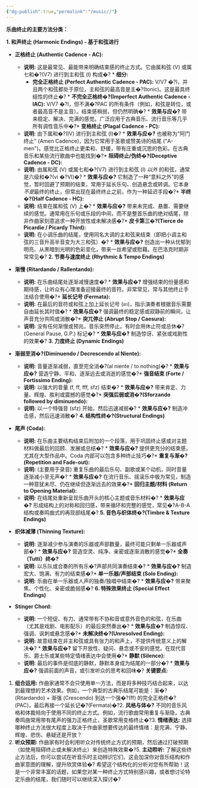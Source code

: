 ```yaml
---
{"dg-publish":true,"permalink":"/music//"}
---
```


**乐曲终止的主要方法分类：**

**1. 和声终止 (Harmonic Endings) - 基于和弦进行**

*   **正格终止 (Authentic Cadence - AC):**
    *   **说明:** 这是最常见、最能带来明确结束感的终止方式。它由属和弦 (V) 或属七和�?(V7) 进行到主和弦 (I) 构成�?    *   **细分:**
        *   **完全正格终止 (Perfect Authentic Cadence - PAC):** V/V7 �?I，并且两个和弦都处于原位，主和弦的最高音是主�?(tonic)。这是最具终结性的终止�?        *   **不完全正格终�?(Imperfect Authentic Cadence - IAC):** V/V7 �?I，但不满�?PAC 的所有条件（例如，和弦是转位，或者最高音不是主音）。结束感稍弱，但仍然明确�?    *   **效果与应�?** 带来稳定、解决、完满的感觉。广泛应用于古典音乐、流行音乐等几乎所有调性音乐中�?*   **变格终止 (Plagal Cadence - PC):**
    *   **说明:** 由下属和�?(IV) 进行到主和弦 (I)�?    *   **效果与应�?** 也被称为"阿门终止" (Amen Cadence)，因为它常用于圣歌或赞美诗的结尾 ("A-men")。感觉比正格终止更柔和、舒缓，带有庄重或沉思的色彩。在古典音乐和某些流行歌曲中也能找到�?*   **阻碍终止/伪终�?(Deceptive Cadence - DC):**
    *   **说明:** 由属和弦 (V) 或属七和�?(V7) 进行到主和弦 (I) *以外* 的和弦，通常是六级和�?(vi �?VI)�?    *   **效果与应�?** 它制造了一种“意料之外”的感觉，暂时回避了预期的结束，常用于延长乐句、创造悬念或转调。它本身*不是*最终的终止，但常出现在最终终止之前，作为一种延迟手段�?*   **半终�?(Half Cadence - HC):**
    *   **说明:** 结束在属和弦 (V) 上�?    *   **效果与应�?** 带来未完成、悬置、需要继续的感觉。通常用在乐句或乐段的中间，而不是整首乐曲的绝对结尾，除非作曲家刻意追求一种开放性或未解决感�?*   **皮卡第三�?(Tierce de Picardie / Picardy Third):**
    *   **说明:** 在小调乐曲的结尾，使用同名大调的主和弦来结束（即把小调主和弦的三音升高半音变为大三和弦）�?    *   **效果与应�?** 创造出一种从忧郁到明亮、从黑暗到光明的色彩变化，带来一丝希望或慰藉。在巴洛克时期非常常见�?
**2. 节奏与速度终止 (Rhythmic & Tempo Endings)**

*   **渐慢 (Ritardando / Rallentando):**
    *   **说明:** 在乐曲结尾处逐渐减慢速度�?    *   **效果与应�?** 增强结束的份量感和期待感，让听众有心理准备迎接最终的音符。非常常见，常与其他终止手法结合使用�?*   **延长记号 (Fermata):**
    *   **说明:** 在最后的音符或和弦上加上延长记号 (ตา)，指示演奏者根据音乐需要自由延长其时值�?    *   **效果与应�?** 强调最终的稳定感或寂静前的瞬间，让声音充分共鸣或消散�?*   **突兀停止 (Abrupt Stop / Caesura):**
    *   **说明:** 没有任何渐慢或预兆，音乐突然停止。有时会用休止符或总休�?(General Pause, G.P.) 标记�?    *   **效果与应�?** 制造惊讶、紧张或戏剧性的效果�?
**3. 力度终止 (Dynamic Endings)**

*   **渐弱至消�?(Diminuendo / Decrescendo al Niente):**
    *   **说明:** 音量逐渐减弱，直至完全消�?(al niente / to nothing)�?    *   **效果与应�?** 营造宁静、平和、逐渐远去或消逝的感觉�?*   **强音结束 (Forte / Fortissimo Ending):**
    *   **说明:** 以强大的音量 (f, ff, fff, sfz) 结束�?    *   **效果与应�?** 带来肯定、力量、辉煌、胜利或震撼的感觉�?*   **突强后弱或消�?(Sforzando followed by diminuendo):**
    *   **说明:** 以一个特强音 (sfz) 开始，然后迅速减弱�?    *   **效果与应�?** 制造冲击感，然后迅速消散�?
**4. 结构性终�?(Structural Endings)**

*   **尾声 (Coda):**
    *   **说明:** 在乐曲主要结构结束后附加的一个段落，用于巩固终止感或对主题材料做最后的回顾、发展或总结�?    *   **效果与应�?** 提供更充分的结束感，尤其在大型作品中。Coda 内部可以包含多种终止技巧�?*   **重复与渐�?(Repetition and Fade-out):**
    *   **说明:** (主要用于录音) 重复乐曲的最后乐句、副歌或某个动机，同时音量逐渐减小至无声�?    *   **效果与应�?** 在流行音乐、摇滚乐中极为常见，制造一种意犹未尽、仍在继续但逐渐远去的效果�?*   **回归主题/材料 (Return to Opening Material):**
    *   **说明:** 在结尾处重新呈现乐曲开头的核心主题或音乐材料�?    *   **效果与应�?** 形成结构上的对称和回归感，带来循环和完整的感觉，常见�?A-B-A 结构或奏鸣曲式的再现部结尾�?
**5. 音色与织体终�?(Timbre & Texture Endings)**

*   **织体减薄 (Thinning Texture):**
    *   **说明:** 逐渐减少参与演奏的乐器或声部数量，最终可能只剩单一乐器或声部�?    *   **效果与应�?** 营造空灵、纯净、亲密或逐渐消散的感觉�?*   **全奏（Tutti）终�?**
    *   **说明:** 以乐队或合奏的所有乐�?声部共同演奏结束�?    *   **效果与应�?** 制造宏大、饱满、有力的结束感�?*   **单一乐器/声部结束 (Solo Ending):**
    *   **说明:** 乐曲在单一乐器或人声的独奏/独唱中结束�?    *   **效果与应�?** 带来聚焦、个性化、亲密或脆弱感�?
**6. 特殊效果终止 (Special Effect Endings)**

*   **Stinger Chord:**
    *   **说明:** 一个短促、有力、通常带有不协和音或意外音色的和弦，在乐曲（尤其是戏剧、电影配乐）的最后突然奏出�?    *   **效果与应�?** 制造惊叹、强调、讽刺或悬念感�?*   **未解决终�?(Unresolved Ending):**
    *   **说明:** 故意结束在非主和弦或具有张力的和声上，不提供传统意义上的解决�?    *   **效果与应�?** 留下开放性、疑问、悬念或不安的感觉。在现代音乐、爵士乐或某些特定情绪表达中会使用�?*   **静默 (Silence):**
    *   **说明:** 最后的事件是彻底的静默，静默本身成为结尾的一部分�?    *   **效果与应�?** 强调前面的声音，或引发听众的思考和回味�?
**关键要点:**

1.  **组合运用:** 作曲家通常不会只使用单一方法，而是将多种技巧结合起来，以达到最理想的艺术效果。例如，一个典型的古典乐结尾可能是：渐�?(Ritardando) + 渐强 (Crescendo) 到达一个强�?(ff) 的完全正格终�?(PAC)，最后再接一个延长记�?(Fermata)�?2.  **风格与体�?** 不同的音乐风格和体裁倾向于使用不同的终止方式。例如，流行歌曲常用重复与渐隐，古典奏鸣曲常用带有尾声的强力正格终止，圣歌常用变格终止�?3.  **情绪表达:** 选择哪种终止方法很大程度上取决于作曲家想要传达的最终情绪：是完满、宁静、辉煌、悲伤、悬疑还是开放？
4.  **听众预期:** 作曲家有时会利用听众对传统终止方式的预期，然后通过打破预期（如使用阻碍终止或未解决终止）来创造特殊效果�?5.  **主动聆听:** 了解这些终止方法后，你可以尝试在听音乐时主动辨识它们，这会加深你对音乐结构和作曲家意图的理解，提升欣赏体验�?
希望这个结构化的分析对您有所帮助！这是一个非常丰富的话题，如果您对某一种终止方式特别感兴趣，或者想讨论特定乐曲的结尾，我们随时可以继续深入探讨�?
